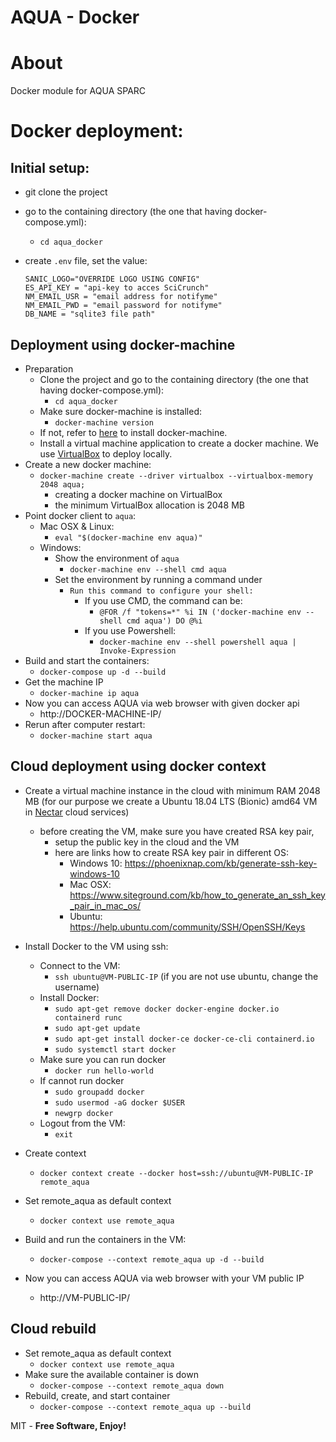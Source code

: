 # AQUA - Docker
# About
Docker module for AQUA SPARC

# Docker deployment:
## Initial setup:
  - git clone the project
  - go to the containing directory (the one that having docker-compose.yml):
    - `cd aqua_docker`
  - create `.env` file, set the value:

        SANIC_LOGO="OVERRIDE LOGO USING CONFIG"
        ES_API_KEY = "api-key to acces SciCrunch"
        NM_EMAIL_USR = "email address for notifyme"
        NM_EMAIL_PWD = "email password for notifyme"
        DB_NAME = "sqlite3 file path"


## Deployment using docker-machine
  - Preparation
    - Clone the project and go to the containing directory (the one that having docker-compose.yml):
      - `cd aqua_docker`
    - Make sure docker-machine is installed:
      - `docker-machine version`
    - If not, refer to [here](https://docs.docker.com/machine/install-machine/) to install docker-machine.
    - Install a virtual machine application to create a docker machine. We use [VirtualBox](https://www.virtualbox.org/wiki/Downloads) to deploy locally.
  - Create a new docker machine:
      - `docker-machine create --driver virtualbox --virtualbox-memory 2048 aqua;`
        - creating a docker machine on VirtualBox
        - the minimum VirtualBox allocation is 2048 MB
  - Point docker client to `aqua`:
    - Mac OSX & Linux:
      - `eval "$(docker-machine env aqua)"`
    - Windows:
      - Show the environment of `aqua`
        - `docker-machine env --shell cmd aqua`
      - Set the environment by running a command under
        - `Run this command to configure your shell: `
          - If you use CMD, the command can be:
            - `@FOR /f "tokens=*" %i IN ('docker-machine env --shell cmd aqua') DO @%i`
          - If you use Powershell:
            - `docker-machine env --shell powershell aqua | Invoke-Expression`
  - Build and start the containers:
    - `docker-compose up -d --build`
  - Get the machine IP
    - `docker-machine ip aqua`
  - Now you can access AQUA via web browser with given docker api
    - http://DOCKER-MACHINE-IP/
  - Rerun after computer restart:
    - `docker-machine start aqua`

## Cloud deployment using docker context
  - Create a virtual machine instance in the cloud with minimum RAM 2048 MB
    (for our purpose we create a Ubuntu 18.04 LTS (Bionic) amd64 VM in [Nectar](https://ardc.edu.au/services/nectar-research-cloud/) cloud services)
    - before creating the VM, make sure you have created RSA key pair,
      - setup the public key in the cloud and the VM
      - here are links how to create RSA key pair in different OS:
        - Windows 10: https://phoenixnap.com/kb/generate-ssh-key-windows-10
        - Mac OSX: https://www.siteground.com/kb/how_to_generate_an_ssh_key_pair_in_mac_os/
        - Ubuntu: https://help.ubuntu.com/community/SSH/OpenSSH/Keys
  - Install Docker to the VM using ssh:
    - Connect to the VM:
      - `ssh ubuntu@VM-PUBLIC-IP` (if you are not use ubuntu, change the username)
    - Install Docker:
      - `sudo apt-get remove docker docker-engine docker.io containerd runc`
      - `sudo apt-get update`
      - `sudo apt-get install docker-ce docker-ce-cli containerd.io`
      - `sudo systemctl start docker`
    - Make sure you can run docker
      - `docker run hello-world`
    - If cannot run docker
      - `sudo groupadd docker`
      - `sudo usermod -aG docker $USER`
      - `newgrp docker`
    - Logout from the VM:
      - `exit`

  - Create context
    - `docker context create --docker host=ssh://ubuntu@VM-PUBLIC-IP remote_aqua`
  - Set remote_aqua as default context
    - `docker context use remote_aqua`
  - Build and run the containers in the VM:
    - `docker-compose --context remote_aqua up -d --build`
  - Now you can access AQUA via web browser with your VM public IP
    - http://VM-PUBLIC-IP/


## Cloud rebuild
  - Set remote_aqua as default context
    - `docker context use remote_aqua`
  - Make sure the available container is down
    - `docker-compose --context remote_aqua down`
  - Rebuild, create, and start container
    - `docker-compose --context remote_aqua up --build`

MIT - **Free Software, Enjoy!**

[//]: #URLs
   [sanic]: <https://github.com/channelcat/sanic>
   [nginx]: <https://www.nginx.com/resources/wiki/>
